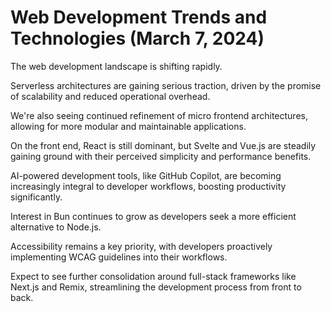# Web Development Trends and Technologies (March 7, 2024)

The web development landscape is shifting rapidly.

Serverless architectures are gaining serious traction, driven by the promise of scalability and reduced operational overhead.

We're also seeing continued refinement of micro frontend architectures, allowing for more modular and maintainable applications.

On the front end, React is still dominant, but Svelte and Vue.js are steadily gaining ground with their perceived simplicity and performance benefits.

AI-powered development tools, like GitHub Copilot, are becoming increasingly integral to developer workflows, boosting productivity significantly.

Interest in Bun continues to grow as developers seek a more efficient alternative to Node.js.

Accessibility remains a key priority, with developers proactively implementing WCAG guidelines into their workflows.

Expect to see further consolidation around full-stack frameworks like Next.js and Remix, streamlining the development process from front to back.
